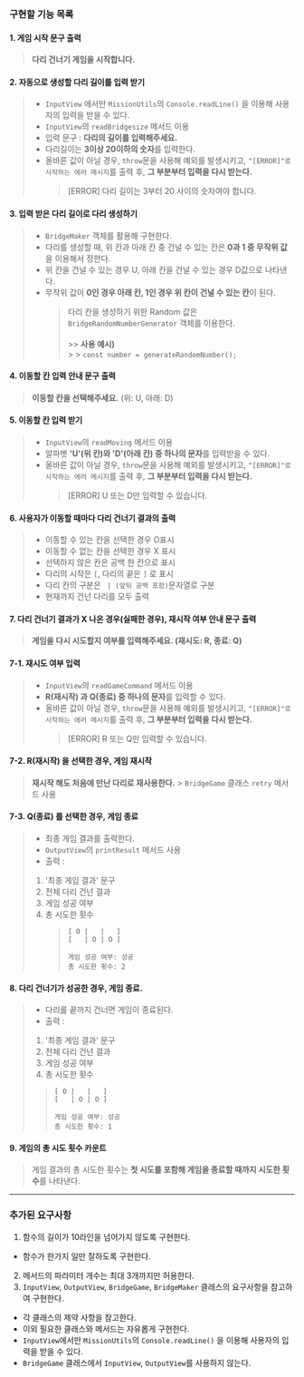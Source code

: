 ### 구현할 기능 목록

#### 1. 게임 시작 문구 출력

> <strong>다리 건너기 게임을 시작합니다.</strong>

#### 2. 자동으로 생성할 다리 길이를 입력 받기

> - `InputView` 에서만 `MissionUtils`의 `Console.readLine()` 을 이용해 사용자의 입력을 받을 수 있다.
> - `InputView`의 `readBridgesize` 메서드 이용
> - 입력 문구 : <strong>다리의 길이를 입력해주세요.</strong>
> - 다리길이는 <strong>3이상 20이하의 숫자</strong>를 입력한다.
> - 올바른 값이 아닐 경우, `throw`문을 사용해 예외를 발생시키고, `"[ERROR]"로 시작하는 에러 메시지`를 출력 후, <strong>그 부분부터 입력을 다시 받는다.</strong>
>   > [ERROR] 다리 길이는 3부터 20 사이의 숫자여야 합니다.

#### 3. 입력 받은 다리 길이로 다리 생성하기

> - `BridgeMaker` 객체를 활용해 구현한다.
> - 다리를 생성할 때, 위 칸과 아래 칸 중 건널 수 있는 칸은 <strong>0과 1 중 무작위 값</strong>을 이용해서 정한다.
> - 위 칸을 건널 수 있는 경우 U, 아래 칸을 건널 수 있는 경우 D값으로 나타낸다.
> - 무작위 값이 <strong>0인 경우 아래 칸, 1인 경우 위 칸이 건널 수 있는 칸</strong>이 된다.
>   > 다리 칸을 생성하기 위한 Random 값은 `BridgeRandomNumberGenerator` 객체를 이용한다.<br><br> >> <strong>사용 예시)</strong><br> > > `const number = generateRandomNumber();`

#### 4. 이동할 칸 입력 안내 문구 출력

> <strong>이동할 칸을 선택해주세요.</strong> (위: U, 아래: D)

#### 5. 이동할 칸 입력 받기

> - `InputView`의 `readMoving` 메서드 이용
> - 알파벳 <strong>'U'(위 칸)와 'D'(아래 칸) 중 하나의 문자</strong>를 입력받을 수 있다.
> - 올바른 값이 아닐 경우, `throw`문을 사용해 예외를 발생시키고, `"[ERROR]"로 시작하는 에러 메시지`를 출력 후, <strong>그 부분부터 입력을 다시 받는다.</strong>
>   > [ERROR] U 또는 D만 입력할 수 있습니다.

#### 6. 사용자가 이동할 때마다 다리 건너기 결과의 출력

> - 이동할 수 있는 칸을 선택한 경우 O표시<br>
> - 이동할 수 없는 칸을 선택한 경우 X 표시<br>
> - 선택하지 않은 칸은 공백 한 칸으로 표시<br>
> - 다리의 시작은 `[`, 다리의 끝은 `]` 로 표시<br>
> - 다리 칸의 구분은 ` | (앞뒤 공백 포함)`문자열로 구분<br>
> - 현재까지 건넌 다리를 모두 출력<br>

#### 7. 다리 건너기 결과가 X 나온 경우(실패한 경우), 재시작 여부 안내 문구 출력

> <strong>게임을 다시 시도할지 여부를 입력해주세요. (재시도: R, 종료: Q)</strong>

#### 7-1. 재시도 여부 입력

> - `InputView`의 `readGameCommand` 메서드 이용
> - <strong>R(재시작) 과 Q(종료) 중 하나의 문자</strong>를 입력할 수 있다.
> - 올바른 값이 아닐 경우, `throw`문을 사용해 예외를 발생시키고, `"[ERROR]"로 시작하는 에러 메시지`를 출력 후, <strong>그 부분부터 입력을 다시 받는다.</strong>
>   > [ERROR] R 또는 Q만 입력할 수 있습니다.

#### 7-2. R(재시작) 을 선택한 경우, 게임 재시작

> <strong>재시작 해도 처음에 만난 다리로 재사용한다.</strong> > `BridgeGame` 클래스 `retry` 메서드 사용

#### 7-3. Q(종료) 를 선택한 경우, 게임 종료

> - 최종 게임 결과를 출력한다.
> - `OutputView`의 `printResult` 메서드 사용
> - 출력 : <br>
>
> 1. '최종 게임 결과' 문구 <br>
> 2. 전체 다리 건넌 결과<br>
> 3. 게임 성공 여부 <br>
> 4. 총 시도한 횟수<br>
>    > ```최종 게임 결과
>    > [ O |   |   ]
>    > [   | O | O ]
>    >
>    > 게임 성공 여부: 성공
>    > 총 시도한 횟수: 2
>    > ```

#### 8. 다리 건너기가 성공한 경우, 게임 종료.

> - 다리를 끝까지 건너면 게임이 종료된다.
> - 출력 : <br>
>
> 1. '최종 게임 결과' 문구 <br>
> 2. 전체 다리 건넌 결과<br>
> 3. 게임 성공 여부 <br>
> 4. 총 시도한 횟수<br>
>
> > ```최종 게임 결과
> > [ O |   |   ]
> > [   | O | O ]
> >
> > 게임 성공 여부: 성공
> > 총 시도한 횟수: 1
> > ```

#### 9. 게임의 총 시도 횟수 카운트

> 게임 결과의 총 시도한 횟수는 <strong>첫 시도를 포함해 게임을 종료할 때까지 시도한 횟수</strong>를 나타낸다.

---

### 추가된 요구사항

1. 함수의 길이가 10라인을 넘어가지 않도록 구현한다.

- 함수가 한가지 일만 잘하도록 구현한다.

2. 메서드의 파라미터 개수는 최대 3개까지만 허용한다.
3. `InputView`, `OutputView`, `BridgeGame`, `BridgeMaker` 클래스의 요구사항을 참고하여 구현한다.

- 각 클래스의 제약 사항을 참고한다.
- 이외 필요한 클래스와 메서드는 자유롭게 구현한다.
- `InputView`에서만 `MissionUtils`의 `Console.readLine()` 을 이용해 사용자의 입력을 받을 수 있다.
- `BridgeGame` 클래스에서 `InputView`, `OutputView`를 사용하지 않는다.
